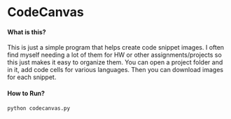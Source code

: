 # CodeCanvas

#### What is this?

This is just a simple program that helps create code snippet images. I often find myself needing a lot of them for HW or other assignments/projects so this just makes it easy to organize them. You can open a project folder and in it, add code cells for various languages. Then you can download images for each snippet.

#### How to Run?

```bash
python codecanvas.py
```

